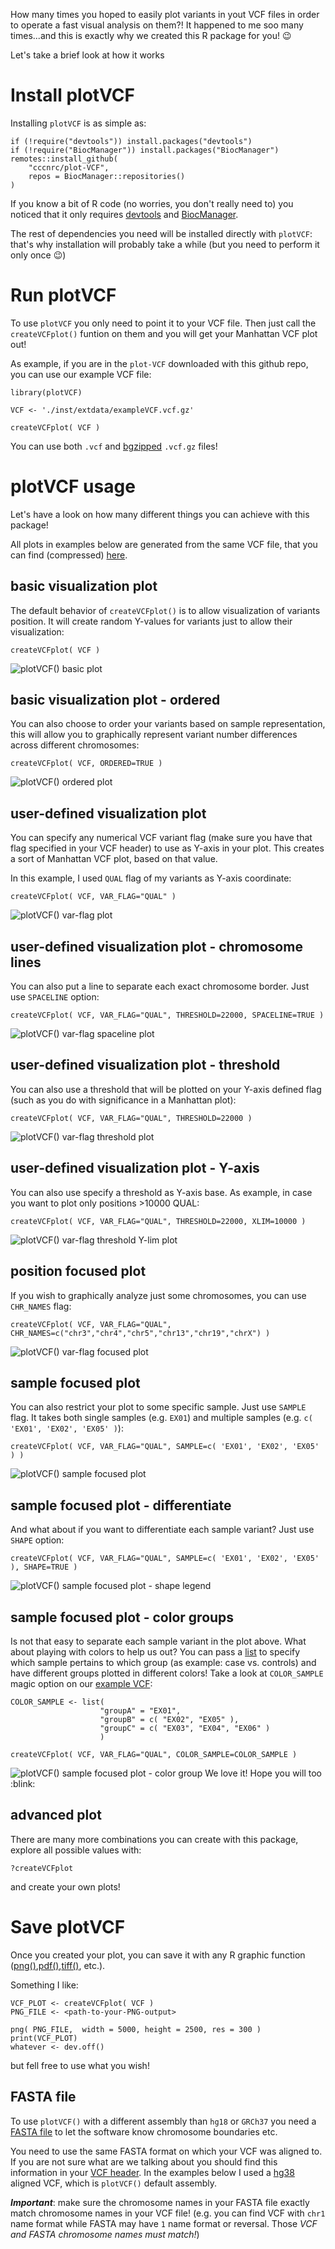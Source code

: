 How many times you hoped to easily plot variants in yout VCF files in order to operate a fast visual analysis on them?!
It happened to me soo many times...and this is exactly why we created this R package for you! :wink:

Let's take a brief look at how it works

# Install plotVCF
Installing `plotVCF` is as simple as:
```
if (!require("devtools")) install.packages("devtools")
if (!require("BiocManager")) install.packages("BiocManager")
remotes::install_github(
    "cccnrc/plot-VCF",
    repos = BiocManager::repositories()
)
```
If you know a bit of R code (no worries, you don't really need to) you noticed that it only requires [devtools](https://devtools.r-lib.org/) and [BiocManager](https://cran.r-project.org/web/packages/BiocManager/vignettes/BiocManager.html).

The rest of dependencies you need will be installed directly with `plotVCF`: that's why installation will probably take a while (but you need to perform it only once :wink:)

# Run plotVCF
To use `plotVCF` you only need to point it to your VCF file.
Then just call the `createVCFplot()` funtion on them and you will get your Manhattan VCF plot out!

As example, if you are in the `plot-VCF` downloaded with this github repo, you can use our example VCF file:
```
library(plotVCF)

VCF <- './inst/extdata/exampleVCF.vcf.gz'

createVCFplot( VCF )
```
You can use both `.vcf` and [bgzipped](http://www.htslib.org/doc/bgzip.html) `.vcf.gz` files!

# plotVCF usage
Let's have a look on how many different things you can achieve with this package!

All plots in examples below are generated from the same VCF file, that you can find (compressed) [here](inst/extdata/exampleVCF.vcf.gz).
## basic visualization plot
The default behavior of `createVCFplot()` is to allow visualization of variants position. It will create random Y-values for variants just to allow their visualization:
```
createVCFplot( VCF )
```
![plotVCF() basic plot](plots/plotVCF.base.png)
## basic visualization plot - ordered
You can also choose to order your variants based on sample representation, this will allow you to graphically represent variant number differences across different chromosomes:
```
createVCFplot( VCF, ORDERED=TRUE )
```
![plotVCF() ordered plot](plots/plotVCF.ordered.png)
## user-defined visualization plot
You can specify any numerical VCF variant flag (make sure you have that flag specified in your VCF header) to use as Y-axis in your plot. This creates a sort of Manhattan VCF plot, based on that value.

In this example, I used `QUAL` flag of my variants as Y-axis coordinate:
```
createVCFplot( VCF, VAR_FLAG="QUAL" )
```
![plotVCF() var-flag plot](plots/plotVCF.flag.png)
## user-defined visualization plot - chromosome lines
You can also put a line to separate each exact chromosome border. Just use `SPACELINE` option:
```
createVCFplot( VCF, VAR_FLAG="QUAL", THRESHOLD=22000, SPACELINE=TRUE )
```
![plotVCF() var-flag spaceline plot](plots/plotVCF.flag-spaceline.png)
## user-defined visualization plot - threshold
You can also use a threshold that will be plotted on your Y-axis defined flag (such as you do with significance in a Manhattan plot):
```
createVCFplot( VCF, VAR_FLAG="QUAL", THRESHOLD=22000 )
```
![plotVCF() var-flag threshold plot](plots/plotVCF.flag-threshold.png)
## user-defined visualization plot - Y-axis
You can also use specify a threshold as Y-axis base. As example, in case you want to plot only positions >10000 QUAL:
```
createVCFplot( VCF, VAR_FLAG="QUAL", THRESHOLD=22000, XLIM=10000 )
```
![plotVCF() var-flag threshold Y-lim plot](plots/plotVCF.flag-threshold-ylim.png)
## position focused plot
If you wish to graphically analyze just some chromosomes, you can use `CHR_NAMES` flag:
```
createVCFplot( VCF, VAR_FLAG="QUAL", CHR_NAMES=c("chr3","chr4","chr5","chr13","chr19","chrX") )
```
![plotVCF() var-flag focused plot](plots/plotVCF.flag-focus.png)
## sample focused plot
You can also restrict your plot to some specific sample. Just use `SAMPLE` flag.
It takes both single samples (e.g. `EX01`) and multiple samples (e.g. `c( 'EX01', 'EX02', 'EX05' )`):
```
createVCFplot( VCF, VAR_FLAG="QUAL", SAMPLE=c( 'EX01', 'EX02', 'EX05' ) )
```
![plotVCF() sample focused plot](plots/plotVCF.sample-focused.png)
## sample focused plot - differentiate
And what about if you want to differentiate each sample variant? Just use `SHAPE` option:
```
createVCFplot( VCF, VAR_FLAG="QUAL", SAMPLE=c( 'EX01', 'EX02', 'EX05' ), SHAPE=TRUE )
```
![plotVCF() sample focused plot - shape legend](plots/plotVCF.sample-focused-shape.png)
## sample focused plot - color groups
Is not that easy to separate each sample variant in the plot above. What about playing with colors to help us out?
You can pass a [list](https://www.tutorialspoint.com/r/r_lists.htm) to specify which sample pertains to which group (as example: case vs. controls) and have different groups plotted in different colors!
Take a look at `COLOR_SAMPLE` magic option on our [example VCF](inst/extdata/exampleVCF.vcf.gz):
```
COLOR_SAMPLE <- list(
                    "groupA" = "EX01",
                    "groupB" = c( "EX02", "EX05" ),
                    "groupC" = c( "EX03", "EX04", "EX06" )
                    )

createVCFplot( VCF, VAR_FLAG="QUAL", COLOR_SAMPLE=COLOR_SAMPLE )
```
![plotVCF() sample focused plot - color group](plots/plotVCF.sample-focused-group.png)
We love it! Hope you will too :blink:
## advanced plot
There are many more combinations you can create with this package, explore all possible values with:
```
?createVCFplot
```
and create your own plots!

# Save plotVCF
Once you created your plot, you can save it with any R graphic function ([png()](https://cran.r-project.org/web/packages/png/index.html),[pdf()](https://www.rdocumentation.org/packages/grDevices/versions/3.6.2/topics/pdf),[tiff()](https://stat.ethz.ch/R-manual/R-devel/library/grDevices/html/png.html), etc.).

Something I like:
```
VCF_PLOT <- createVCFplot( VCF )
PNG_FILE <- <path-to-your-PNG-output>

png( PNG_FILE,  width = 5000, height = 2500, res = 300 )
print(VCF_PLOT)
whatever <- dev.off()
```
but fell free to use what you wish!


## FASTA file
To use `plotVCF()` with a different assembly than `hg18` or `GRCh37` you need a [FASTA file](https://en.wikipedia.org/wiki/FASTA_format) to let the software know chromosome boundaries etc.

You need to use the same FASTA format on which your VCF was aligned to. If you are not sure what are we talking about you should find this information in your [VCF header](https://samtools.github.io/hts-specs/VCFv4.2.pdf). In the examples below I used a [hg38](https://www.ncbi.nlm.nih.gov/assembly/GCF_000001405.26/) aligned VCF, which is `plotVCF()` default assembly.

***Important***: make sure the chromosome names in your FASTA file exactly match chromosome names in your VCF file! (e.g. you can find VCF with `chr1` name format while FASTA may have `1` name format or reversal. Those *VCF and FASTA chromosome names must match!*)
